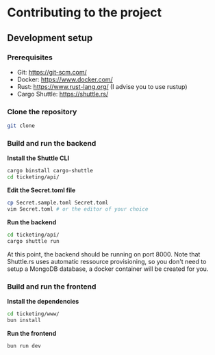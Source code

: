 # Contributing to the project

## Development setup

### Prerequisites
- Git: https://git-scm.com/
- Docker: https://www.docker.com/
- Rust: https://www.rust-lang.org/ (I advise you to use rustup)
- Cargo Shuttle: https://shuttle.rs/

### Clone the repository
```bash
git clone
```

### Build and run the backend
**Install the Shuttle CLI**
```bash
cargo binstall cargo-shuttle
cd ticketing/api/
```

**Edit the Secret.toml file**
```bash
cp Secret.sample.toml Secret.toml
vim Secret.toml # or the editor of your choice
```

**Run the backend**
```bash
cd ticketing/api/
cargo shuttle run
```

At this point, the backend should be running on port 8000. Note that Shuttle.rs uses automatic ressource provisioning, so you don't need to setup a MongoDB database, a docker container will be created for you.

### Build and run the frontend
**Install the dependencies**
```bash
cd ticketing/www/
bun install
```

**Run the frontend**
```bash
bun run dev
```
